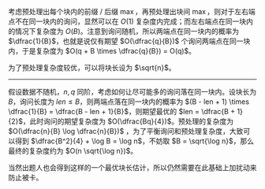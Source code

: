 考虑预处理出每个块内的前缀 / 后缀 $\max$，再预处理出块间 $\max$，则对于左右端点不在同一块内的询问，显然可以在 $O(1)$ 复杂度内完成；而左右端点在同一块内的情况下复杂度为 $O(B)$。注意到询问随机，所以两端点在同一块内的概率为 $\dfrac{1}{B}$，也就是说仅有期望 $O(\dfrac{q}{B})$ 个询问两端点在同一块内，于是复杂度为 $O(q + B \times \dfrac{q}{B}) = O(q)$。

为了预处理复杂度较优，可以将块长设为 $\sqrt{n}$。

***

假设数据不随机，$n, q$ 同阶，考虑如何让尽可能多的询问落在同一块内。设块长为 $B$，询问长度为 $len \le B$，则两端点落在同一块内的概率为 $(B - len + 1) \times \dfrac{1}{B} = \dfrac{B - len + 1}{B}$，则期望最优的 $len = \dfrac{B + 1}{2}$，此时询问的期望复杂度为 $O(\dfrac{Bq}{4})$。预处理的复杂度为 $O(\dfrac{n}{B} \log \dfrac{n}{B})$ ，为了平衡询问和预处理复杂度，大致可以得到 $\dfrac{B^2}{4} + \log B = \log n$，不妨取 $B = \sqrt{\log n}$，那么最终的复杂度约为 $O(n \sqrt{\log n})$。

当然出题人也会得到这样的一个最优块长估计，所以仍然需要在此基础上加扰动来防止被卡。